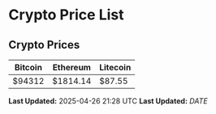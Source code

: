 # Crypto Price List

## Crypto Prices
| Bitcoin | Ethereum | Litecoin |
| ------- | -------- | -------- |
| $94312 | $1814.14 | $87.55 |
**Last Updated:** 2025-04-26 21:28 UTC
**Last Updated:** $DATE$
